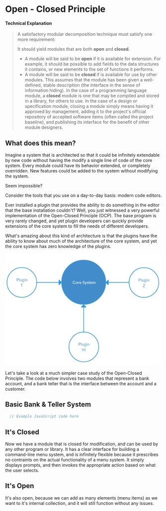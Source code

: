 # Open - Closed Principle

#### Technical Explanation
> A satisfactory modular decomposition technique must satisfy one more requirement: 
> 
> It should yield modules that are both **open** and **closed**.
> 
> * A module will be said to be **open** if it is available for extension. For example, it should be possible to add fields to the data structures it contains, or new elements to the set of functions it performs.
> * A module will be said to be **closed** if is available for use by other modules. This assumes that the module has been given a well-defined, stable description (the interface in the sense of information hiding). In the case of a programming language module, a **closed** module is one that may be compiled and stored in a library, for others to use. In the case of a design or specification module, closing a module simply means having it approved by management, adding it to the project's official repository of accepted software items (often called the project baseline), and publishing its interface for the benefit of other module designers.

## What does this mean?

Imagine a system that is architected so that it could be infinitely extendable by new code without having the modify a single line of code of the core system. Every module could have its behavior extended, or completely overridden. New features could be added to the system without modifying the system.

Seem impossible?

Consider the tools that you use on a day-to-day basis: modern code editors.

Ever installed a plugin that provides the ability to do something in the editor that the base installation couldn't? Well, you just witnessed a very powerful implementation of the Open-Closed Principle (OCP). The base program is very rarely changed, and yet plugin developers can quickly provide extensions of the core system to fill the needs of different developers.

What's amazing about this kind of architecture is that the plugins have the ability to know about much of the architecture of the core system, and yet the core system has zero knowledge of the plugins.

![](./open-closed-viz.png)

Let's take a look at a much simpler case study of the Open-Closed Principle. The code below involves two modules that represent a bank account, and a bank teller that is the interface between the account and a customer.

## Basic Bank & Teller System

```js
  // Example JavaScript code here
```


## It's Closed

Now we have a module that is closed for modification, and can be used by any other program or library. It has a clear interface for building a command-line menu system, and is infinitely flexible because it prescribes no contraints on the actual functionality of a menu system. It simply displays prompts, and then invokes the appropriate action based on what the user selects.

## It's Open

It's also open, because we can add as many elements (menu items) as we want to it's internal collection, and it will still function without any issues.

